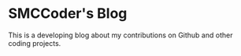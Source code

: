 # SMCCoder's Blog

This is a developing blog about my contributions on Github and other coding projects. 
